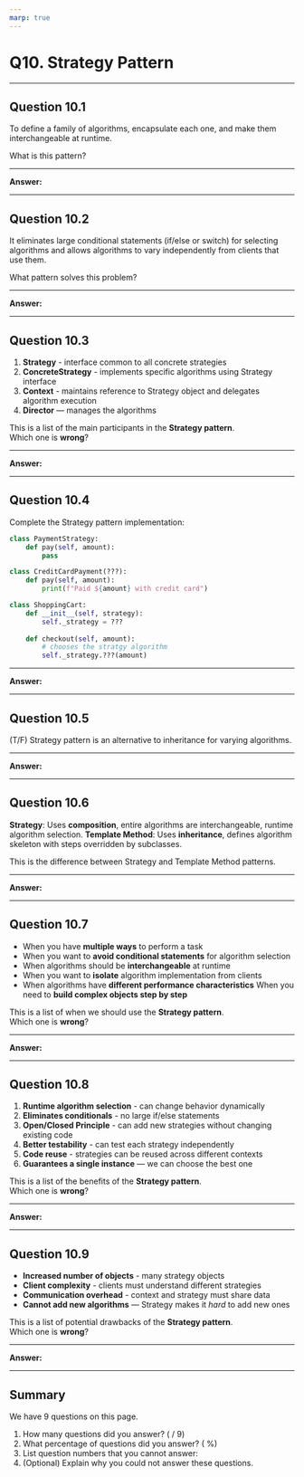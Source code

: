 ```yaml
---
marp: true
---
```


# Q10. Strategy Pattern

---

## Question 10.1

To define a family of algorithms, encapsulate each one, and make them interchangeable at runtime.

What is this pattern?

---

**Answer:**


---

## Question 10.2

It eliminates large conditional statements (if/else or switch) for selecting algorithms and allows algorithms to vary independently from clients that use them.

What pattern solves this problem?

---

**Answer:**


---

## Question 10.3

1. **Strategy** - interface common to all concrete strategies
2. **ConcreteStrategy** - implements specific algorithms using Strategy interface
3. **Context** - maintains reference to Strategy object and delegates algorithm execution
4. **Director** — manages the algorithms

This is a list of the main participants in the **Strategy pattern**.  
Which one is **wrong**?

---

**Answer:**


---

## Question 10.4

Complete the Strategy pattern implementation:

```python
class PaymentStrategy:
    def pay(self, amount):
        pass

class CreditCardPayment(???):
    def pay(self, amount):
        print(f"Paid ${amount} with credit card")

class ShoppingCart:
    def __init__(self, strategy):
        self._strategy = ???
    
    def checkout(self, amount):
        # chooses the stratgy algorithm
        self._strategy.???(amount)
```

---

**Answer:**


---

## Question 10.5

(T/F) Strategy pattern is an alternative to inheritance for varying algorithms.

---

**Answer:**


---

## Question 10.6

**Strategy**: Uses **composition**, entire algorithms are interchangeable, runtime algorithm selection.
**Template Method**: Uses **inheritance**, defines algorithm skeleton with steps overridden by subclasses.

This is the difference between Strategy and Template Method patterns.

---

**Answer:**


---

## Question 10.7

- When you have **multiple ways** to perform a task
- When you want to **avoid conditional statements** for algorithm selection
- When algorithms should be **interchangeable** at runtime
- When you want to **isolate** algorithm implementation from clients
- When algorithms have **different performance characteristics**
When you need to **build complex objects step by step**

This is a list of when we should use the **Strategy pattern**.  
Which one is **wrong**?

---

**Answer:**


---

## Question 10.8

1. **Runtime algorithm selection** - can change behavior dynamically
2. **Eliminates conditionals** - no large if/else statements
3. **Open/Closed Principle** - can add new strategies without changing existing code
4. **Better testability** - can test each strategy independently
5. **Code reuse** - strategies can be reused across different contexts
6. **Guarantees a single instance** — we can choose the best one

This is a list of the benefits of the **Strategy pattern**.  
Which one is **wrong**?

---

**Answer:**


---

## Question 10.9

- **Increased number of objects** - many strategy objects
- **Client complexity** - clients must understand different strategies
- **Communication overhead** - context and strategy must share data
- **Cannot add new algorithms** — Strategy makes it *hard* to add new ones  

This is a list of potential drawbacks of the **Strategy pattern**.  
Which one is **wrong**?

---

**Answer:**


---

## Summary

We have 9 questions on this page.

1. How many questions did you answer? ( / 9)
2. What percentage of questions did you answer? (  %)
3. List question numbers that you cannot answer:
4. (Optional) Explain why you could not answer these questions.
